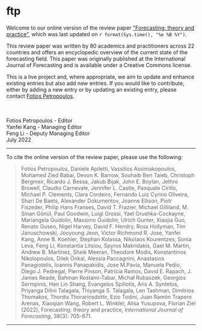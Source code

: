 # ftp

Welcome to our online version of the review paper [ "Forecasting: theory and practice"](https://doi.org/10.1016/j.ijforecast.2021.11.001), which was last updated on `r format(Sys.time(), "%e %B %Y")`.

This review paper was written by 80 academics and practitioners across 22 countries and offers an encyclopedic overview of the current state of the forecasting field. This paper was originally published at the International Journal of Forecasting and is available under a Creative Commons license.

This is a live project and, where appropriate, we aim to update and enhance existing entries but also add new entries. If you would like to contribute, either by adding a new entry or by updating an existing entry, please contact [Fotios Petropoulos](mailto:fotios@bath.edu). 

<br>
<br>
Fotios Petropoulos - Editor <br>
Yanfei Kang - Managing Editor <br>
Feng Li - Deputy Managing Editor <br>
July 2022

***

To cite the online version of the review paper, please use the following:


> Fotios Petropoulos, Daniele Apiletti, Vassilios Assimakopoulos, Mohamed Zied Babai, Devon K. Barrow, Souhaib Ben Taieb, Christoph Bergmeir, Ricardo J. Bessa, Jakub Bijak, John E. Boylan, Jethro Browell, Claudio Carnevale, Jennifer L. Castle, Pasquale Cirillo, Michael P. Clements, Clara Cordeiro, Fernando Luiz Cyrino Oliveira, Shari De Baets, Alexander Dokumentov, Joanne Ellison, Piotr Fiszeder, Philip Hans Franses, David T. Frazier, Michael Gilliland, M. Sinan Gönül, Paul Goodwin, Luigi Grossi, Yael Grushka-Cockayne, Mariangela Guidolin, Massimo Guidolin, Ulrich Gunter, Xiaojia Guo, Renato Guseo, Nigel Harvey, David F. Hendry, Ross Hollyman, Tim Januschowski, Jooyoung Jeon, Victor Richmond R. Jose, Yanfei Kang, Anne B. Koehler, Stephan Kolassa, Nikolaos Kourentzes, Sonia Leva, Feng Li, Konstantia Litsiou, Spyros Makridakis, Gael M. Martin, Andrew B. Martinez, Sheik Meeran, Theodore Modis, Konstantinos Nikolopoulos, Dilek Önkal, Alessia Paccagnini, Anastasios Panagiotelis, Ioannis Panapakidis, Jose M.Pavía, Manuela Pedio, Diego J. Pedregal, Pierre Pinson, Patrícia Ramos, David E. Rapach, J. James Reade, Bahman Rostami-Tabar, Michał Rubaszek, Georgios Sermpinis, Han Lin Shang, Evangelos Spiliotis, Aris A. Syntetos, Priyanga Dilini Talagala, Thiyanga S. Talagala, Len Tashman, Dimitrios Thomakos, Thordis Thorarinsdottir, Ezio Todini, Juan Ramón Trapero Arenas, Xiaoqian Wang, Robert L. Winkler, Alisa Yusupova, Florian Ziel (2022), Forecasting: theory and practice, *International Journal of Forecasting*, 38(3): 705-871.


***
